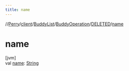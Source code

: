 ```yaml
---
title: name
---
```

//[Perry](../../../../../index.html)/[client](../../../index.html)/[BuddyList](../../index.html)/[BuddyOperation](../index.html)/[DELETED](index.html)/[name](name.html)



# name



[jvm]\
val [name](name.html): [String](https://kotlinlang.org/api/latest/jvm/stdlib/kotlin/-string/index.html)




